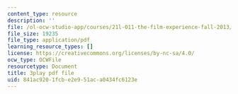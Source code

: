 ```yaml
---
content_type: resource
description: ''
file: /ol-ocw-studio-app/courses/21l-011-the-film-experience-fall-2013/841ac9201fcbe2e951aca0434fc6123e_lhKse0vIbqo.pdf
file_size: 19235
file_type: application/pdf
learning_resource_types: []
license: https://creativecommons.org/licenses/by-nc-sa/4.0/
ocw_type: OCWFile
resourcetype: Document
title: 3play pdf file
uid: 841ac920-1fcb-e2e9-51ac-a0434fc6123e
---
```

